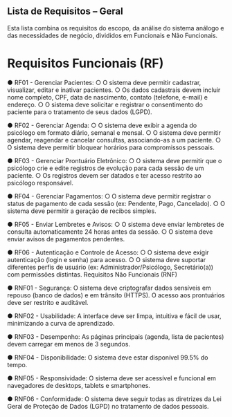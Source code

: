 ## Lista de Requisitos – Geral

Esta lista combina os requisitos do escopo, da análise do sistema análogo e das necessidades de negócio, divididos em Funcionais e Não Funcionais.

# Requisitos Funcionais (RF)

●	RF01 - Gerenciar Pacientes:
○	O sistema deve permitir cadastrar, visualizar, editar e inativar pacientes.
○	Os dados cadastrais devem incluir nome completo, CPF, data de nascimento, contato (telefone, e-mail) e endereço.
○	O sistema deve solicitar e registrar o consentimento do paciente para o tratamento de seus dados (LGPD).

●	RF02 - Gerenciar Agenda:
○	O sistema deve exibir a agenda do psicólogo em formato diário, semanal e mensal.
○	O sistema deve permitir agendar, reagendar e cancelar consultas, associando-as a um paciente.
○	O sistema deve permitir bloquear horários para compromissos pessoais.

●	RF03 - Gerenciar Prontuário Eletrônico:
○	O sistema deve permitir que o psicólogo crie e edite registros de evolução para cada sessão de um paciente.
○	Os registros devem ser datados e ter acesso restrito ao psicólogo responsável.

●	RF04 - Gerenciar Pagamentos:
○	O sistema deve permitir registrar o status de pagamento de cada sessão (ex: Pendente, Pago, Cancelado).
○	O sistema deve permitir a geração de recibos simples.

●	RF05 - Enviar Lembretes e Avisos:
○	O sistema deve enviar lembretes de consulta automaticamente 24 horas antes da sessão.
○	O sistema deve enviar avisos de pagamentos pendentes.

●	RF06 - Autenticação e Controle de Acesso:
○	O sistema deve exigir autenticação (login e senha) para acesso.
○	O sistema deve suportar diferentes perfis de usuário (ex: Administrador/Psicólogo, Secretário(a)) com permissões distintas.
Requisitos Não Funcionais (RNF)

●	RNF01 - Segurança: O sistema deve criptografar dados sensíveis em repouso (banco de dados) e em trânsito (HTTPS). O acesso aos prontuários deve ser restrito e auditável.

●	RNF02 - Usabilidade: A interface deve ser limpa, intuitiva e fácil de usar, minimizando a curva de aprendizado.

●	RNF03 - Desempenho: As páginas principais (agenda, lista de pacientes) devem carregar em menos de 3 segundos.

●	RNF04 - Disponibilidade: O sistema deve estar disponível 99.5% do tempo.

●	RNF05 - Responsividade: O sistema deve ser acessível e funcional em navegadores de desktops, tablets e smartphones.

●	RNF06 - Conformidade: O sistema deve seguir todas as diretrizes da Lei Geral de Proteção de Dados (LGPD) no tratamento de dados pessoais.

